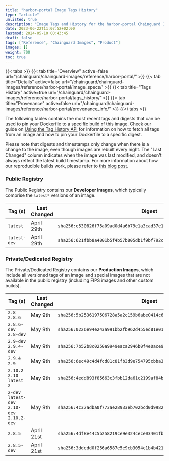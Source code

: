 ```yaml
---
title: "harbor-portal Image Tags History"
type: "article"
unlisted: true
description: "Image Tags and History for the harbor-portal Chainguard Image"
date: 2023-06-22T11:07:52+02:00
lastmod: 2024-05-10 00:43:45
draft: false
tags: ["Reference", "Chainguard Images", "Product"]
images: []
weight: 700
toc: true
---
```


{{< tabs >}}
{{< tab title="Overview" active=false url="/chainguard/chainguard-images/reference/harbor-portal/" >}}
{{< tab title="Details" active=false url="/chainguard/chainguard-images/reference/harbor-portal/image_specs/" >}}
{{< tab title="Tags History" active=true url="/chainguard/chainguard-images/reference/harbor-portal/tags_history/" >}}
{{< tab title="Provenance" active=false url="/chainguard/chainguard-images/reference/harbor-portal/provenance_info/" >}}
{{</ tabs >}}

The following tables contains the most recent tags and digests that can be used to pin your Dockerfile to a specific build of this image. Check our guide on [Using the Tag History API](/chainguard/chainguard-images/using-the-tag-history-api/) for information on how to fetch all tags from an image and how to pin your Dockerfile to a specific digest.

Please note that digests and timestamps only change when there is a change to the image, even though images are rebuilt every night. The "Last Changed" column indicates when the image was last modified, and doesn't always reflect the latest build timestamp. For more information about how our reproducible builds work, please refer to [this blog post](https://www.chainguard.dev/unchained/reproducing-chainguards-reproducible-image-builds).

### Public Registry
The Public Registry contains our **Developer Images**, which typically comprise the `latest*` versions of an image.

| Tag (s)       | Last Changed | Digest                                                                    |
|---------------|--------------|---------------------------------------------------------------------------|
|  `latest`     | April 29th   | `sha256:e530826f75a09ad0d4a6b79e1a3cad37e129fbdab4e145c565131b21dac3cd05` |
|  `latest-dev` | April 29th   | `sha256:621fbb8a4001b5f4b57b805db1f9bf792c9c674a06fd6021ea6375db97683303` |


### Private/Dedicated Registry
The Private/Dedicated Registry contains our **Production Images**, which include all versioned tags of an image and special images that are not available in the public registry (including FIPS images and other custom builds).

| Tag (s)                                       | Last Changed | Digest                                                                    |
|-----------------------------------------------|--------------|---------------------------------------------------------------------------|
|  `2.8` `2.8.6`                                | May 9th      | `sha256:5b2536197506728a5a2c159b6abe0414c62724edb52ebdaef1cb5b44704d9f46` |
|  `2.8.6-dev` `2.8-dev`                        | May 9th      | `sha256:0226e94e243a991bb2fb962d455ed81e01fa8baadedb20f96e86dfe71b008e91` |
|  `2.9-dev` `2.9.4-dev`                        | May 9th      | `sha256:7b52b8c0250a9949eaca2946b0f4e0ace97c454c44d8583bdb84ce42bf769181` |
|  `2.9.4` `2.9`                                | May 9th      | `sha256:6ec49c4d4fcd81c81fb3d9e754795cbba3dde9fd66a25a1475eeae7ce3531167` |
|  `2.10.2` `2.10` `latest` `2`                 | May 9th      | `sha256:4edd893f85663c3fbb12da61c2199af84b98c8bf552bb110f7eb1ea6afe59821` |
|  `2-dev` `latest-dev` `2.10-dev` `2.10.2-dev` | May 9th      | `sha256:4c37adba0f773ae28933eb702bcd0d9982b5bc4742bbb6f7bd6fa24f45f164aa` |
|  `2.8.5`                                      | April 21st   | `sha256:4df8e44c5b258219ce9e324cece03401fb6a0814a35b592888649425ca13b1ce` |
|  `2.8.5-dev`                                  | April 21st   | `sha256:3ddcdd0f256a6587e5e9cb3054c1b4b4210970d0e7529c27cf8caf8e23b460a5` |

